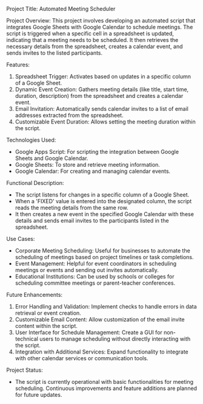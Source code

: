  Project Title: Automated Meeting Scheduler

 Project Overview:
This project involves developing an automated script that integrates Google Sheets with Google Calendar to schedule meetings. The script is triggered when a specific cell in a spreadsheet is updated, indicating that a meeting needs to be scheduled. It then retrieves the necessary details from the spreadsheet, creates a calendar event, and sends invites to the listed participants.

 Features:
1. Spreadsheet Trigger: Activates based on updates in a specific column of a Google Sheet.
2. Dynamic Event Creation: Gathers meeting details (like title, start time, duration, description) from the spreadsheet and creates a calendar event.
3. Email Invitation: Automatically sends calendar invites to a list of email addresses extracted from the spreadsheet.
4. Customizable Event Duration: Allows setting the meeting duration within the script.

 Technologies Used:
- Google Apps Script: For scripting the integration between Google Sheets and Google Calendar.
- Google Sheets: To store and retrieve meeting information.
- Google Calendar: For creating and managing calendar events.

 Functional Description:
- The script listens for changes in a specific column of a Google Sheet.
- When a 'FIXED' value is entered into the designated column, the script reads the meeting details from the same row.
- It then creates a new event in the specified Google Calendar with these details and sends email invites to the participants listed in the spreadsheet.

 Use Cases:
- Corporate Meeting Scheduling: Useful for businesses to automate the scheduling of meetings based on project timelines or task completions.
- Event Management: Helpful for event coordinators in scheduling meetings or events and sending out invites automatically.
- Educational Institutions: Can be used by schools or colleges for scheduling committee meetings or parent-teacher conferences.

 Future Enhancements:
1. Error Handling and Validation: Implement checks to handle errors in data retrieval or event creation.
2. Customizable Email Content: Allow customization of the email invite content within the script.
3. User Interface for Schedule Management: Create a GUI for non-technical users to manage scheduling without directly interacting with the script.
4. Integration with Additional Services: Expand functionality to integrate with other calendar services or communication tools.

 Project Status:
- The script is currently operational with basic functionalities for meeting scheduling. Continuous improvements and feature additions are planned for future updates.
